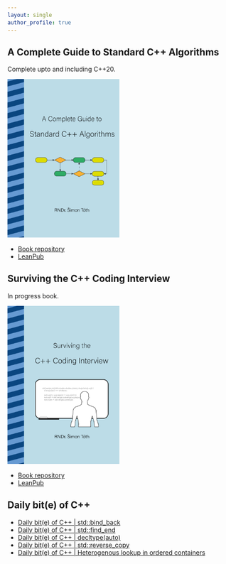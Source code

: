 ```yaml
---
layout: single
author_profile: true
---
```


## A Complete Guide to Standard C++ Algorithms

Complete upto and including C++20.

[<img src="assets/images/book_algorithms_cover.png" width="50%">](https://leanpub.com/cpp-algorithms-guide)

- [Book repository](https://github.com/HappyCerberus/book-cpp-algorithms)
- [LeanPub](https://leanpub.com/cpp-algorithms-guide)

## Surviving the C++ Coding Interview

In progress book.

[<img src="assets/images/book_coding_interview_cover.png" width="50%">](https://leanpub.com/cpp-coding-interview)

- [Book repository](https://leanpub.com/cpp-coding-interview)
- [LeanPub](https://leanpub.com/cpp-coding-interview)

## Daily bit(e) of C++

<ul>
<!-- SUBSTACK:START --><li><a href="https://medium.com/@simontoth/daily-bit-e-of-c-std-bind-back-dd423747e85b?source=rss-1e1de1006a93------2">Daily bit&lpar;e&rpar; of C++ | std::bind_back</a></li><li><a href="https://medium.com/@simontoth/daily-bit-e-of-c-std-find-end-da40e39219de?source=rss-1e1de1006a93------2">Daily bit&lpar;e&rpar; of C++ | std::find_end</a></li><li><a href="https://medium.com/@simontoth/daily-bit-e-of-c-decltype-auto-53253ba8417a?source=rss-1e1de1006a93------2">Daily bit&lpar;e&rpar; of C++ | decltype&lpar;auto&rpar;</a></li><li><a href="https://medium.com/@simontoth/daily-bit-e-of-c-std-reverse-copy-315db4b477a2?source=rss-1e1de1006a93------2">Daily bit&lpar;e&rpar; of C++ | std::reverse_copy</a></li><li><a href="https://medium.com/@simontoth/daily-bit-e-of-c-heterogenous-lookup-in-ordered-containers-8d1b8b028d20?source=rss-1e1de1006a93------2">Daily bit&lpar;e&rpar; of C++ | Heterogenous lookup in ordered containers</a></li><!-- SUBSTACK:END -->
</ul>